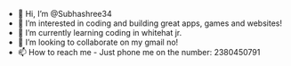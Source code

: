 - 👋 Hi, I’m @Subhashree34
- 👀 I’m interested in coding and building great apps, games and websites!
- 🌱 I’m currently learning coding in whitehat jr.
- 💞️ I’m looking to collaborate on my gmail no!
- 📫 How to reach me - Just phone me on the number: 2380450791

<!---
Subhashree34/Subhashree34 is a ✨ special ✨ repository because its `README.md` (this file) appears on your GitHub profile.
You can click the Preview link to take a look at your changes.
--->

